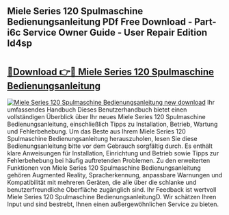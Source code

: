 ## Miele Series 120 Spulmaschine Bedienungsanleitung PDf Free Download - Part-i6c Service Owner Guide - User Repair Edition Id4sp

# <h2><a href="http://df583ti.blite.top/?on=Miele+Series+120+Spulmaschine+Bedienungsanleitung">🔗Download 👉🔴 Miele Series 120 Spulmaschine Bedienungsanleitung</a></h2>

[![Miele Series 120 Spulmaschine Bedienungsanleitung new download](https://i.imgur.com/lujVjoI.png)](http://df583ti.blite.top/?on=Miele+Series+120+Spulmaschine+Bedienungsanleitung)
Ihr umfassendes Handbuch Dieses Benutzerhandbuch bietet einen vollständigen Überblick über Ihr neues Miele Series 120 Spulmaschine Bedienungsanleitung, einschließlich Tipps zu Installation, Betrieb, Wartung und Fehlerbehebung. Um das Beste aus Ihrem Miele Series 120 Spulmaschine Bedienungsanleitung herauszuholen, lesen Sie diese Bedienungsanleitung bitte vor dem Gebrauch sorgfältig durch. Es enthält klare Anweisungen für Installation, Einrichtung und Betrieb sowie Tipps zur Fehlerbehebung bei häufig auftretenden Problemen. Zu den erweiterten Funktionen von Miele Series 120 Spulmaschine Bedienungsanleitung gehören Augmented Reality, Spracherkennung, anpassbare Warnungen und Kompatibilität mit mehreren Geräten, die alle über die schlanke und benutzerfreundliche Oberfläche zugänglich sind. Ihr Feedback ist wertvoll Miele Series 120 Spulmaschine BedienungsanleitungD. Wir schätzen Ihren Input und sind bestrebt, Ihnen einen außergewöhnlichen Service zu bieten.
